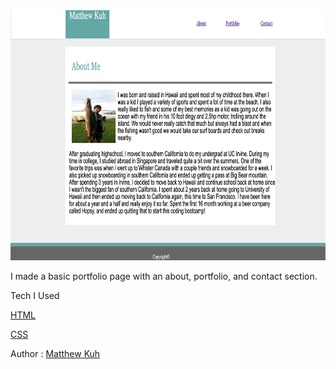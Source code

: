 <img src="pics/Portfolio Screenshot.png" width="600" height="400">

I made a basic portfolio page with an about, portfolio, and contact section.

Tech I Used

[HTML](https://www.w3schools.com/html/html_intro.asp)

[CSS](https://www.w3schools.com/html/html_css.asp)

Author : [Matthew Kuh](https://github.com/matkuh)





